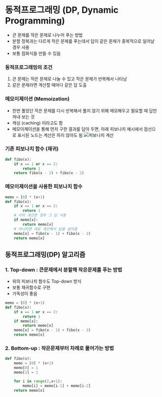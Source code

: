 # 동적프로그래밍 (DP, Dynamic Programming)
- 큰 문제를 작은 문제로 나누어 푸는 방법
- 분할 정복과는 다르게 작은 문제를 푸는데서 답이 같은 문제가 중복적으로 일어날 경우 사용
- 보통 점화식을 만들 수 있음
   
### 동적프로그래밍의 조건
1. 큰 문제는 작은 문제로 나눌 수 있고 작은 문제가 반복해서 나타남
2. 같은 문제라면 계산할 때마다 같은 답 도출
   
### 메모이제이션 (Memoization)
- 한번 풀었던 작은 문제를 다시 반복해서 풀지 않기 위해 메모해두고 필요할 때 답만 꺼내 보는 것
- 캐싱 (caching) 이라고도 함
- 메모이제이션을 통해 먼저 구한 결과를 담아 두면, 아래 피보나치 예시에서 점선으로 표시된 노드는 계산은 하지 않아도 됨
![피보나치 계산](https://user-images.githubusercontent.com/37467408/122693295-36a8bf00-d274-11eb-9936-9a1fc9062c29.PNG)

### 기존 피보나치 함수 (재귀)
``` python
def fibo(x):
    if x == 1 or x == 2:
        return 1
    return fibo(x - 1) + fibo(x - 2)
```

### 메모이제이션을 사용한 피보나치 함수
``` python
memo = [0] * (x+1)
def fibo(x):
    if x == 1 or x == 2:
        return 1
    # 이미 계산한 경우 그 답 사용
    if memo[x]:
        return memo[x]
    # 아니라면 새로 계산해서 답을 넣어줌
    memo[x] = fibo(x - 1) + fibo(x - 2)
    return memo[x]
```

   
## 동적프로그래밍(DP) 알고리즘
### 1. Top-down : 큰문제에서 분할해 작은문제를 푸는 방법
- 위의 피보나치 함수도 Top-down 방식
- 보통 재귀함수로 구현
- 가독성이 좋음
``` python
memo = [0] * (x+1)
def fibo(x):
    if x == 1 or x == 2:
        return 1
    if memo[x]:
        return memo[x]
    memo[x] = fibo(x - 1) + fibo(x - 2)
    return memo[x]
``` 
   

### 2. Bottom-up : 작은문제부터 차례로 풀어가는 방법
``` python
def fibo(x):
    memo = [0] * (x+1)
    memo[0] = 1
    memo[1] = 1

    for i in range(2,x+1):
        memo[i] = memo[i-1] + memo[i-2]
    return memo[x]
``` 
   
